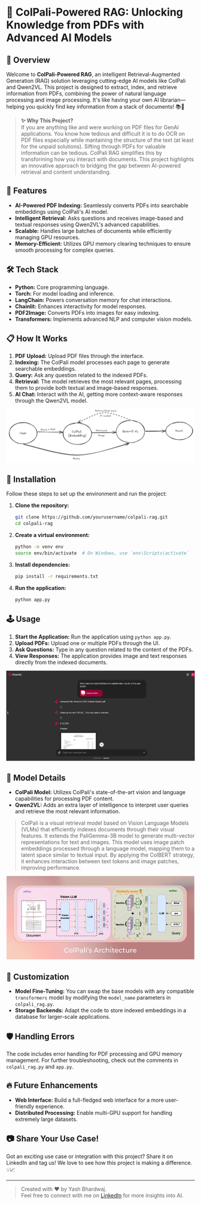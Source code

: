 # 🧠 ColPali-Powered RAG: Unlocking Knowledge from PDFs with Advanced AI Models

## 🚀 Overview

Welcome to **ColPali-Powered RAG**, an intelligent Retrieval-Augmented Generation (RAG) solution leveraging cutting-edge AI models like ColPali and Qwen2VL. This project is designed to extract, index, and retrieve information from PDFs, combining the power of natural language processing and image processing. It's like having your own AI librarian—helping you quickly find key information from a stack of documents! 📚🤖

> **✨ Why This Project?**  
> If you are anything like and were working on PDF files for GenAI applications. You know how tedious and difficult it is to do OCR on PDF files especially while mantaining the structure of the text (at least for the unpaid solutions). Sifting through PDFs for valuable information can be tedious. ColPali RAG simplifies this by transforming how you interact with documents. This project highlights an innovative approach to bridging the gap between AI-powered retrieval and content understanding.

## 🌟 Features

- **AI-Powered PDF Indexing:** Seamlessly converts PDFs into searchable embeddings using ColPali's AI model.
- **Intelligent Retrieval:** Asks questions and receives image-based and textual responses using Qwen2VL's advanced capabilities.
- **Scalable:** Handles large batches of documents while efficiently managing GPU resources.
- **Memory-Efficient:** Utilizes GPU memory clearing techniques to ensure smooth processing for complex queries.

 <!-- Add a screenshot or GIF showing a demo of your application here -->

## 🛠️ Tech Stack

- **Python:** Core programming language.
- **Torch:** For model loading and inference.
- **LangChain:** Powers conversation memory for chat interactions.
- **Chainlit:** Enhances interactivity for model responses.
- **PDF2Image:** Converts PDFs into images for easy indexing.
- **Transformers:** Implements advanced NLP and computer vision models.

## 📋 How It Works

1. **PDF Upload:** Upload PDF files through the interface.
2. **Indexing:** The ColPali model processes each page to generate searchable embeddings.
3. **Query:** Ask any question related to the indexed PDFs.
4. **Retrieval:** The model retrieves the most relevant pages, processing them to provide both textual and image-based responses.
5. **AI Chat:** Interact with the AI, getting more context-aware responses through the Qwen2VL model.

![Workflow](image-2.png) <!-- Add a diagram illustrating the workflow of the project -->

## 🧰 Installation

Follow these steps to set up the environment and run the project:

1. **Clone the repository:**
   ```bash
   git clone https://github.com/yourusername/colpali-rag.git
   cd colpali-rag
   ```
2. **Create a virtual environment:**
   ```bash
   python -m venv env
   source env/bin/activate  # On Windows, use `env\Scripts\activate`
   ```
3. **Install dependencies:**
   ```bash
   pip install -r requirements.txt
   ```
4. **Run the application:**
   ```bash
   python app.py
   ```

## 🕹️ Usage

1. **Start the Application:** Run the application using `python app.py`.
2. **Upload PDFs:** Upload one or multiple PDFs through the UI.
3. **Ask Questions:** Type in any question related to the content of the PDFs.
4. **View Responses:** The application provides image and text responses directly from the indexed documents.

![Demo Result](image-1.png)<!-- Add a short video or series of screenshots demonstrating usage -->

## 🤖 Model Details

- **ColPali Model:** Utilizes ColPali's state-of-the-art vision and language capabilities for processing PDF content.
- **Qwen2VL:** Adds an extra layer of intelligence to interpret user queries and retrieve the most relevant information.

>ColPali is a visual retrieval model based on Vision Language Models (VLMs) that efficiently indexes documents through their visual features. It extends the PaliGemma-3B model to generate multi-vector representations for text and images. This model uses image patch embeddings processed through a language model, mapping them to a latent space similar to textual input. By applying the ColBERT strategy, it enhances interaction between text tokens and image patches, improving performance.

![ColPali architecture](image-3.png)

## 🧩 Customization

- **Model Fine-Tuning:** You can swap the base models with any compatible `transformers` model by modifying the `model_name` parameters in `colpali_rag.py`.
- **Storage Backends:** Adapt the code to store indexed embeddings in a database for larger-scale applications.

## 🛡️ Handling Errors

The code includes error handling for PDF processing and GPU memory management. For further troubleshooting, check out the comments in `colpali_rag.py` and `app.py`.


## 🔥 Future Enhancements

- **Web Interface:** Build a full-fledged web interface for a more user-friendly experience.
- **Distributed Processing:** Enable multi-GPU support for handling extremely large datasets.


## 📷 Share Your Use Case!

Got an exciting use case or integration with this project? Share it on LinkedIn and tag us! We love to see how this project is making a difference. 💡📈

---

> Created with ❤️ by Yash Bhardwaj.  
> Feel free to connect with me on [LinkedIn](https://www.linkedin.com/in/yashbhardwaj19/) for more insights into AI.
